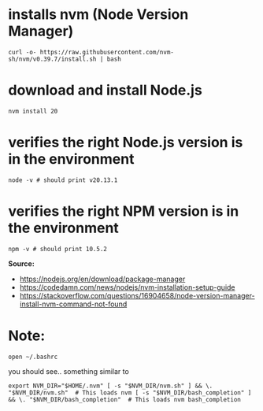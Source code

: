 # installs nvm (Node Version Manager)
`curl -o- https://raw.githubusercontent.com/nvm-sh/nvm/v0.39.7/install.sh | bash`

# download and install Node.js
`nvm install 20`

# verifies the right Node.js version is in the environment
`node -v # should print v20.13.1`

# verifies the right NPM version is in the environment
`npm -v # should print 10.5.2`

**Source:**
- https://nodejs.org/en/download/package-manager
- https://codedamn.com/news/nodejs/nvm-installation-setup-guide
- https://stackoverflow.com/questions/16904658/node-version-manager-install-nvm-command-not-found

# Note:
`open ~/.bashrc`

you should see..
something similar to

`export NVM_DIR="$HOME/.nvm"
[ -s "$NVM_DIR/nvm.sh" ] && \. "$NVM_DIR/nvm.sh"  # This loads nvm
[ -s "$NVM_DIR/bash_completion" ] && \. "$NVM_DIR/bash_completion"  # This loads nvm bash_completion`
